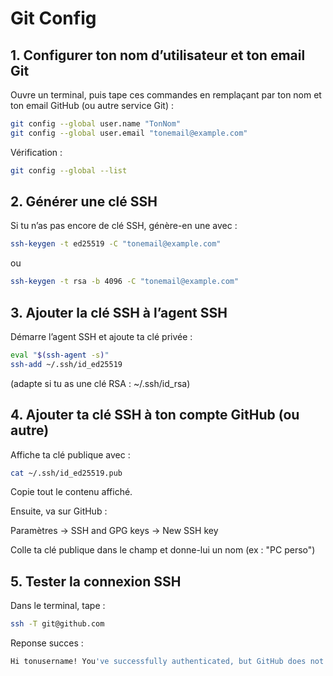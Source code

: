 # Git Config
## 1. Configurer ton nom d’utilisateur et ton email Git
Ouvre un terminal, puis tape ces commandes en remplaçant par ton nom et ton email GitHub (ou autre service Git) :
```bash 
git config --global user.name "TonNom"
git config --global user.email "tonemail@example.com"
```
Vérification :
```bash
git config --global --list
```
## 2. Générer une clé SSH
Si tu n’as pas encore de clé SSH, génère-en une avec :
```bash
ssh-keygen -t ed25519 -C "tonemail@example.com"
```
ou 
```bash
ssh-keygen -t rsa -b 4096 -C "tonemail@example.com"
```
## 3. Ajouter la clé SSH à l’agent SSH
Démarre l’agent SSH et ajoute ta clé privée :
```bash
eval "$(ssh-agent -s)"
ssh-add ~/.ssh/id_ed25519
```
(adapte si tu as une clé RSA : ~/.ssh/id_rsa)

## 4. Ajouter ta clé SSH à ton compte GitHub (ou autre)
Affiche ta clé publique avec :
```bash
cat ~/.ssh/id_ed25519.pub
```
Copie tout le contenu affiché.

Ensuite, va sur GitHub :

Paramètres → SSH and GPG keys → New SSH key

Colle ta clé publique dans le champ et donne-lui un nom (ex : "PC perso")

## 5. Tester la connexion SSH
Dans le terminal, tape :
```bash
ssh -T git@github.com
```
Reponse succes :
```bash
Hi tonusername! You've successfully authenticated, but GitHub does not provide shell access.
```
